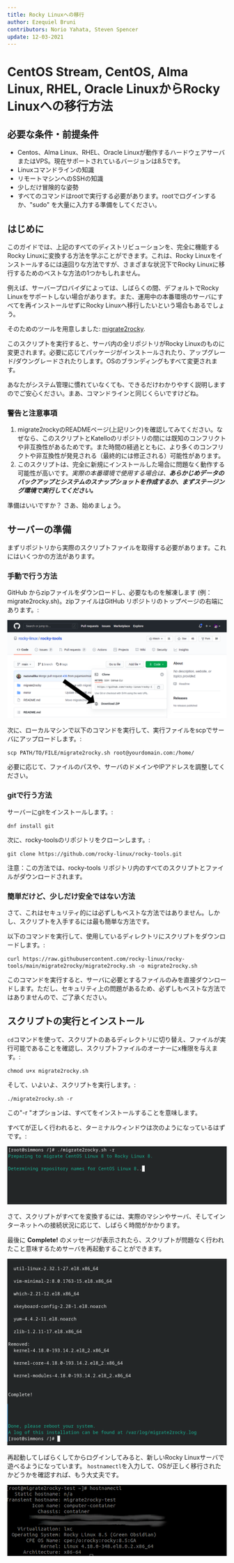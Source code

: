 ```yaml
---
title: Rocky Linuxへの移行
author: Ezequiel Bruni
contributors: Norio Yahata, Steven Spencer
update: 12-03-2021
---
```


# CentOS Stream, CentOS, Alma Linux, RHEL, Oracle LinuxからRocky Linuxへの移行方法

## 必要な条件・前提条件

* Centos、Alma Linux、RHEL、Oracle Linuxが動作するハードウェアサーバまたはVPS。現在サポートされているバージョンは8.5です。
* Linuxコマンドラインの知識
* リモートマシンへのSSHの知識
* 少しだけ冒険的な姿勢
* すべてのコマンドはrootで実行する必要があります。rootでログインするか、"sudo" を大量に入力する準備をしてください。


## はじめに

このガイドでは、上記のすべてのディストリビューションを、完全に機能するRocky Linuxに変換する方法を学ぶことができます。これは、Rocky Linuxをインストールするには遠回りな方法ですが、さまざまな状況下でRocky Linuxに移行するためのベストな方法の1つかもしれません。

例えば、サーバープロバイダによっては、しばらくの間、デフォルトでRocky Linuxをサポートしない場合があります。また、運用中の本番環境のサーバにすべてを再インストールせずにRocky Linuxへ移行したいという場合もあるでしょう。

そのためのツールを用意しました: [migrate2rocky](https://github.com/rocky-linux/rocky-tools/tree/main/migrate2rocky).

このスクリプトを実行すると、サーバ内の全リポジトリがRocky Linuxのものに変更されます。必要に応じてパッケージがインストールされたり、アップグレード/ダウングレードされたりします。OSのブランディングもすべて変更されます。

あなたがシステム管理に慣れていなくても、できるだけわかりやすく説明しますのでご安心ください。まあ、コマンドラインと同じくらいですけどね。

### 警告と注意事項

1. migrate2rockyのREADMEページ(上記リンク)を確認してみてください。なぜなら、このスクリプトとKatelloのリポジトリの間には既知のコンフリクトや非互換性があるためです。また時間の経過とともに、より多くのコンフリクトや非互換性が発見される（最終的には修正される）可能性があります。
2. このスクリプトは、完全に新規にインストールした場合に問題なく動作する可能性が高いです。_実際の本番環境で使用する場合は、**あらかじめデータのバックアップとシステムのスナップショットを作成するか、まずステージング環境で実行してください。**_

準備はいいですか？ さあ、始めましょう。

## サーバーの準備

まずリポジトリから実際のスクリプトファイルを取得する必要があります。これにはいくつかの方法があります。


### 手動で行う方法

GitHub からzipファイルをダウンロードし、必要なものを解凍します (例：migrate2rocky.sh)。zipファイルはGitHub リポジトリのトップページの右端にあります。:

![The "Download Zip" button](images/migrate2rocky-github-zip.png)

次に、ローカルマシンで以下のコマンドを実行して、実行ファイルをscpでサーバにアップロードします。:

```
scp PATH/TO/FILE/migrate2rocky.sh root@yourdomain.com:/home/
```

必要に応じて、ファイルのパスや、サーバのドメインやIPアドレスを調整してください。

### gitで行う方法

サーバーにgitをインストールします。:

```
dnf install git
```

次に、rocky-toolsのリポジトリをクローンします。:

```
git clone https://github.com/rocky-linux/rocky-tools.git
```

注意：この方法では、rocky-tools リポジトリ内のすべてのスクリプトとファイルがダウンロードされます。

### 簡単だけど、少しだけ安全ではない方法

さて、これはセキュリティ的には必ずしもベストな方法ではありません。しかし、スクリプトを入手するには最も簡単な方法です。

以下のコマンドを実行して、使用しているディレクトリにスクリプトをダウンロードします。:

```
curl https://raw.githubusercontent.com/rocky-linux/rocky-tools/main/migrate2rocky/migrate2rocky.sh -o migrate2rocky.sh
```

このコマンドを実行すると、サーバに必要とするファイルのみを直接ダウンロードします。ただし、セキュリティ上の問題があるため、必ずしもベストな方法ではありませんので、ご了承ください。

## スクリプトの実行とインストール


`cd`コマンドを使って、スクリプトのあるディレクトリに切り替え、ファイルが実行可能であることを確認し、スクリプトファイルのオーナーにx権限を与えます。:

```
chmod u+x migrate2rocky.sh
```

そして、いよいよ、スクリプトを実行します。:

```
./migrate2rocky.sh -r
```


この"-r "オプションは、すべてをインストールすることを意味します。

すべてが正しく行われると、ターミナルウィンドウは次のようになっているはずです。:


![a successful script startup](images/migrate2rocky-convert-01.png)

さて、スクリプトがすべてを変換するには、実際のマシンやサーバ、そしてインターネットへの接続状況に応じて、しばらく時間がかかります。

最後に **Complete!** のメッセージが表示されたら、スクリプトが問題なく行われたこと意味するためサーバを再起動することができます。

![a successful OS migration message](images/migrate2rocky-convert-02.png)

再起動してしばらくしてからログインしてみると、新しいRocky Linuxサーバで遊べるようになっています。
`hostnamectl`を入力して、OSが正しく移行されたかどうかを確認すれば、もう大丈夫です。

![The results of the hostnamectl command](images/migrate2rocky-convert-03.png)
